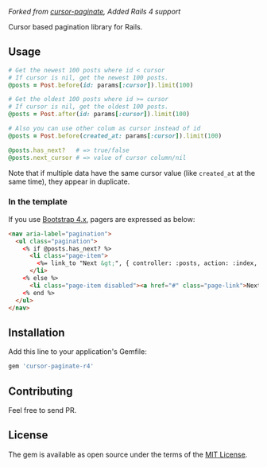 _Forked from [cursor-paginate](https://github.com/otoyo/cursor-paginate), Added Rails 4 support_

Cursor based pagination library for Rails.

## Usage

```ruby
# Get the newest 100 posts where id < cursor
# If cursor is nil, get the newest 100 posts.
@posts = Post.before(id: params[:cursor]).limit(100)

# Get the oldest 100 posts where id >= cursor
# If cursor is nil, get the oldest 100 posts.
@posts = Post.after(id: params[:cursor]).limit(100)

# Also you can use other colum as cursor instead of id
@posts = Post.before(created_at: params[:cursor]).limit(100)

@posts.has_next?   # => true/false
@posts.next_cursor # => value of cursor column/nil
```

Note that if multiple data have the same cursor value (like `created_at` at the same time), they appear in duplicate.

### In the template

If you use [Bootstrap 4.x](https://getbootstrap.com/docs/4.3/components/pagination/), pagers are expressed as below:

```html
<nav aria-label="pagination">
  <ul class="pagination">
    <% if @posts.has_next? %>
      <li class="page-item">
        <%= link_to "Next &gt;", { controller: :posts, action: :index, cursor: @posts.next_cursor }, class: "page-link" %>
      </li>
    <% else %>
      <li class="page-item disabled"><a href="#" class="page-link">Next &gt;</a></li>
    <% end %>
  </ul>
</nav>
```

## Installation
Add this line to your application's Gemfile:

```ruby
gem 'cursor-paginate-r4'
```

## Contributing
Feel free to send PR.

## License
The gem is available as open source under the terms of the [MIT License](https://opensource.org/licenses/MIT).
